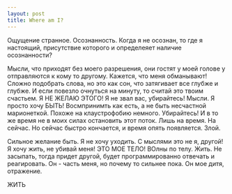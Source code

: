 ```yaml
--- 
layout: post
title: Where am I?
---
```

Ощущение странное. Осознанность. Когда я не осознан, то где я настоящий, присутствие которого и определеяет наличие осознанности?

Мысли, что приходят без моего разрешения, они гостят у моей голове у отправляются к кому то другому. Кажется, что меня обманывают! Сложно подобрать слова, но это как сон, что затягивает все глубже и глубже. И если повезло очнуться на минуту, то считай это твоим счастьем. Я НЕ ЖЕЛАЮ ЭТОГО! Я не звал вас, убирайтесь! Мысли. Я просто хочу БЫТЬ! Восмпринимть как есть, а не быть несчастной марионеткой. Похоже на клаустрофобию немного. Убирайтесь! И в то же время не в моих силах остановить этот поток. Лишь на время. На сейчас. Но сейчас быстро кончается, и время опять появляется. Злой.

Сильное желание быть. Я не хочу уходить. С мыслями это не я, другой! Я хочу жить, не убивай меня! ЭТО МОЕ ТЕЛО! ВОлны по телу. Жить. Не засыпать, тогда придет другой, будет программированно отвечать и реагировать. Он - часть меня, но почему то сильнее пока. Он мое дитя, отражение.

ЖИТЬ
